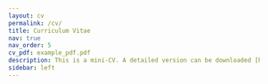 ```yaml
---
layout: cv
permalink: /cv/
title: Curriculum Vitae
nav: true
nav_order: 5
cv_pdf: example_pdf.pdf
description: This is a mini-CV. A detailed version can be downloaded [here](/assets/pdf/example_pdf.pdf).
sidebar: left
---
```

